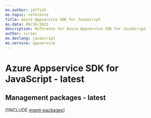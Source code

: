 ```yaml
---
ms.author: jeffish
ms.topic: reference
title: Azure Appservice SDK for JavaScript
ms.data: 09/16/2022
description: Reference for Azure Appservice SDK for JavaScript
author: xirzec
ms.devlang: javascript
ms.service: appservice
---
```

# Azure Appservice SDK for JavaScript - latest

## Management packages - latest
[!INCLUDE [mgmt-packages](appservice-mgmt-index.md)]